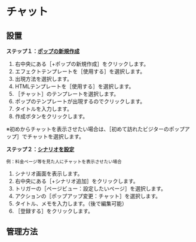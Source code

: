 # チャット
## 設置
**ステップ１：[ポップの新規作成](https://happi.net/function/popup/%e3%83%9d%e3%83%83%e3%83%97%e3%82%92%e6%96%b0%e8%a6%8f%e4%bd%9c%e6%88%90%e3%81%99%e3%82%8b/?preview=true)**
1. 右中央にある［+ポップの新規作成］をクリックします。
2. エフェクトテンプレートを［使用する］を選択します。
3. 出現方法を選択します。
4. HTMLテンプレートを［使用する］を選択します。
5. ［チャット］のテンプレートを選択します。
6. ポップのテンプレートが出現するのでクリックします。
7. タイトルを入力します。
8. 作成ボタンをクリックします。

※初めからチャットを表示させたい場合は、［初めて訪れたビジターのポップアップ］でチャットを選択します。

**ステップ２：[シナリオを設定](https://happi.net/function/scenario/%e3%83%81%e3%83%a3%e3%83%83%e3%83%88%e3%82%92%e8%a1%a8%e7%a4%ba%e3%81%95%e3%81%9b%e3%81%9f%e3%81%84/)**  
```
例：料金ページ等を見た人にチャットを表示させたい場合
```  
1. シナリオ画面を表示します。
2. 右中央にある［+シナリオ追加］をクリックします。
3. トリガーの［ページビュー：設定したいページ］を選択します。
4. アクションの［ポップアップ変更：チャット］を選択します。
5. タイトル、メモを入力します。（後で編集可能）
6. ［登録する］をクリックします。  

## 管理方法
